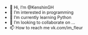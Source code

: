 - 👋 Hi, I’m @KenshinGH
- 👀 I’m interested in programming
- 🌱 I’m currently learning Python
- 💞️ I’m looking to collaborate on ...
- 📫 How to reach me vk.com/im_fleur                    

<!---
KenshinGH/KenshinGH is a ✨ special ✨ repository because its `README.md` (this file) appears on your GitHub profile.
You can click the Preview link to take a look at your changes.
--->

